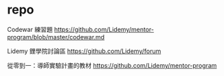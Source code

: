 # repo


Codewar 練習題
https://github.com/Lidemy/mentor-program/blob/master/codewar.md

Lidemy 鋰學院討論區
https://github.com/Lidemy/forum

從零到一：導師實驗計畫的教材
https://github.com/Lidemy/mentor-program
